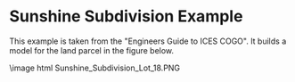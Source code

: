 # Sunshine Subdivision Example
This example is taken from the "Engineers Guide to ICES COGO". It builds a model for the land parcel in the figure below.

\image html Sunshine_Subdivision_Lot_18.PNG
